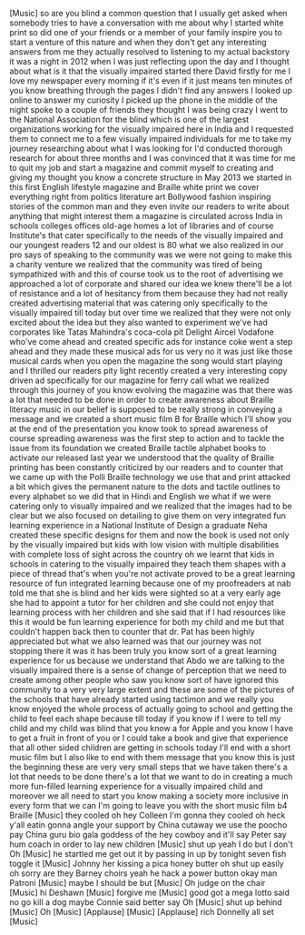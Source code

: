 
[Music]
so are you blind a common question that
I usually get asked when somebody tries
to have a conversation with me about why
I started white print so did one of your
friends or a member of your family
inspire you to start a venture of this
nature and when they don&#39;t get any
interesting answers from me
they actually resolved to listening to
my actual backstory it was a night in
2012 when I was just reflecting upon the
day and I thought about what is it that
the visually impaired started there
David firstly for me I love my newspaper
every morning if it&#39;s even if it just
means ten minutes of you know breathing
through the pages I didn&#39;t find any
answers I looked up online to answer my
curiosity I picked up the phone in the
middle of the night spoke to a couple of
friends they thought I was being crazy I
went to the National Association for the
blind which is one of the largest
organizations working for the visually
impaired here in India and I requested
them to connect me to a few visually
impaired individuals for me to take my
journey researching about what I was
looking for
I&#39;d conducted thorough research for
about three months and I was convinced
that it was time for me to quit my job
and start a magazine and commit myself
to creating and giving my thought you
know a concrete structure in May 2013 we
started in this first English lifestyle
magazine and Braille white print we
cover everything right from politics
literature art Bollywood fashion
inspiring stories of the common man and
they even invite our readers to write
about anything that might interest them
a magazine is circulated across India in
schools colleges offices old-age homes a
lot of libraries and of course
Institute&#39;s that cater specifically to
the needs of the visually impaired and
our youngest readers 12 and our oldest
is 80 what we also realized in our pro
says of speaking to the community was we
were not going to make this a charity
venture we realized that the community
was tired of being sympathized with and
this of course took us to the root of
advertising we approached a lot of
corporate and shared our idea we knew
there&#39;ll be a lot of resistance and a
lot of hesitancy from them because they
had not really created advertising
material that was catering only
specifically to the visually impaired
till today but over time we realized
that they were not only excited about
the idea but they also wanted to
experiment we&#39;ve had corporates like
Tatas Mahindra&#39;s coca-cola pit Delight
Aircel Vodafone who&#39;ve come ahead and
created specific ads for instance coke
went a step ahead and they made these
musical ads for us very no it was just
like those musical cards when you open
the magazine the song would start
playing and I thrilled our readers pity
light recently created a very
interesting copy driven ad specifically
for our magazine for ferry call what we
realized through this journey of you
know evolving the magazine was that
there was a lot that needed to be done
in order to create awareness about
Braille literacy music in our belief is
supposed to be really strong in
conveying a message and we created a
short music film B for Braille which
I&#39;ll show you at the end of the
presentation you know took to spread
awareness of course spreading awareness
was the first step to action and to
tackle the issue from its foundation we
created Braille tactile alphabet books
to activate our released last year we
understood that the quality of Braille
printing has been constantly criticized
by our readers and to counter that we
came up with the Polli Braille
technology we use that and print
attacked a bit which gives the permanent
nature to the dots and tactile outlines
to every alphabet so we did that in
Hindi and English we what if we were
catering only to
visually impaired and we realized that
the images had to be clear but we also
focused on detailing to give them on
very integrated fun learning experience
in a National Institute of Design a
graduate Neha created these specific
designs for them and now the book is
used not only by the visually impaired
but kids with low vision with multiple
disabilities with complete loss of sight
across the country oh we learnt that
kids in schools in catering to the
visually impaired they teach them shapes
with a piece of thread that&#39;s when
you&#39;re not activate proved to be a great
learning resource of fun integrated
learning because one of my proofreaders
at nab told me that she is blind and her
kids were sighted so at a very early age
she had to appoint a tutor for her
children and she could not enjoy that
learning process with her children and
she said that if I had resources like
this it would be fun learning experience
for both my child and me but that
couldn&#39;t happen back then to counter
that dr. Pat has been highly appreciated
but what we also learned was that our
journey was not stopping there it was it
has been truly you know sort of a great
learning experience for us because we
understand that Abdo we are talking to
the visually impaired there is a sense
of change of perception that we need to
create among other people who saw you
know sort of have ignored this community
to a very very large extent and these
are some of the pictures of the schools
that have already started using tactimon
and we really you know enjoyed the whole
process of actually going to school and
getting the child to feel each shape
because till today if you know if I were
to tell my child and my child was blind
that you know a for Apple and you know I
have to get a fruit in front of you or I
could take a book and give that
experience that all other sided children
are getting in schools today I&#39;ll end
with a short music film but I also like
to end with them
message that you know this is just the
beginning these are very very small
steps that we have taken there&#39;s a lot
that needs to be done there&#39;s a lot that
we want to do in creating a much more
fun-filled learning experience for a
visually impaired child and moreover we
all need to start you know making a
society more inclusive in every form
that we can I&#39;m going to leave you with
the short music film b4 Braille
[Music]
they cooled oh hey Colleen I&#39;m gonna
they cooled oh heck y&#39;all eatin gonna
angle your support by China cutaway
we use the poocho pay China guru bio
gala goddess of the hey cowboy
and it&#39;ll say Peter say hum coach in
order to lay new children
[Music]
shut up yeah I do but I don&#39;t
Oh
[Music]
he startled me
get out it by passing in up by tonight
seven fish toggle it
[Music]
Johnny her kissing a pica honey butter
oh shut up easily
oh sorry are they Barney choirs
yeah he hack a power button okay man
Patroni
[Music]
maybe I should be but
[Music]
Oh judge on the chair
[Music]
hi Deshawn
[Music]
forgive me
[Music]
good
got a mega lotto said no go kill a dog
maybe Connie said better say
Oh
[Music]
shut up behind
[Music]
Oh
[Music]
[Applause]
[Music]
[Applause]
rich Donnelly all set
[Music]
